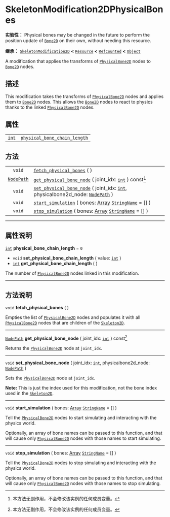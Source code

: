 <!-- ⚠ 请勿编辑本文件 ⚠ -->
<!-- 本文档使用脚本从 WeDot 引擎源码仓库生成。 -->
<!-- 生成脚本：https://github.com/WeDot-Engine/WeDot/tree/4.3/doc/tools/make_md.py； -->
<!-- 原文件：https://github.com/WeDot-Engine/WeDot/tree/4.3/doc/classes/SkeletonModification2DPhysicalBones.xml。 -->

<div id="_class_skeletonmodification2dphysicalbones"></div>

# SkeletonModification2DPhysicalBones

**实验性：** Physical bones may be changed in the future to perform the position update of [`Bone2D`](class_bone2d.md) on their own, without needing this resource.

**继承：** [`SkeletonModification2D`](class_skeletonmodification2d.md) **<** [`Resource`](class_resource.md) **<** [`RefCounted`](class_refcounted.md) **<** [`Object`](class_object.md)

A modification that applies the transforms of [`PhysicalBone2D`](class_physicalbone2d.md) nodes to [`Bone2D`](class_bone2d.md) nodes.

## 描述

This modification takes the transforms of [`PhysicalBone2D`](class_physicalbone2d.md) nodes and applies them to [`Bone2D`](class_bone2d.md) nodes. This allows the [`Bone2D`](class_bone2d.md) nodes to react to physics thanks to the linked [`PhysicalBone2D`](class_physicalbone2d.md) nodes.

## 属性

|||
|:-:|:--|
| [`int`](class_int.md) | [`physical_bone_chain_length`](class_skeletonmodification2dphysicalbones.md#class_skeletonmodification2dphysicalbones_property_physical_bone_chain_length) | ``0`` |

## 方法

|||
|:-:|:--|
| `void`                          | [`fetch_physical_bones`](class_skeletonmodification2dphysicalbones.md#class_skeletonmodification2dphysicalbones_method_fetch_physical_bones) ( )                                                                                            |
| [`NodePath`](class_nodepath.md) | [`get_physical_bone_node`](class_skeletonmodification2dphysicalbones.md#class_skeletonmodification2dphysicalbones_method_get_physical_bone_node) ( joint_idx: [`int`](class_int.md) ) const[^const]                                         |
| `void`                          | [`set_physical_bone_node`](class_skeletonmodification2dphysicalbones.md#class_skeletonmodification2dphysicalbones_method_set_physical_bone_node) ( joint_idx: [`int`](class_int.md), physicalbone2d_node: [`NodePath`](class_nodepath.md) ) |
| `void`                          | [`start_simulation`](class_skeletonmodification2dphysicalbones.md#class_skeletonmodification2dphysicalbones_method_start_simulation) ( bones: [Array](class_array.md) [`StringName`](class_stringname.md) = [] )                            |
| `void`                          | [`stop_simulation`](class_skeletonmodification2dphysicalbones.md#class_skeletonmodification2dphysicalbones_method_stop_simulation) ( bones: [Array](class_array.md) [`StringName`](class_stringname.md) = [] )                              |

<!-- rst-class:: classref-section-separator -->

---

## 属性说明

<div id="_class_skeletonmodification2dphysicalbones_property_physical_bone_chain_length"></div>

[`int`](class_int.md) **physical_bone_chain_length** = ``0`` <div id="class_skeletonmodification2dphysicalbones_property_physical_bone_chain_length"></div>

- `void` **set_physical_bone_chain_length** ( value: [`int`](class_int.md) )
- [`int`](class_int.md) **get_physical_bone_chain_length** ( )

The number of [`PhysicalBone2D`](class_physicalbone2d.md) nodes linked in this modification.

<!-- rst-class:: classref-section-separator -->

---

## 方法说明

<div id="_class_skeletonmodification2dphysicalbones_method_fetch_physical_bones"></div>

`void` **fetch_physical_bones** ( )<div id="class_skeletonmodification2dphysicalbones_method_fetch_physical_bones"></div>

Empties the list of [`PhysicalBone2D`](class_physicalbone2d.md) nodes and populates it with all [`PhysicalBone2D`](class_physicalbone2d.md) nodes that are children of the [`Skeleton2D`](class_skeleton2d.md).

<!-- rst-class:: classref-item-separator -->

---

<div id="_class_skeletonmodification2dphysicalbones_method_get_physical_bone_node"></div>

[`NodePath`](class_nodepath.md) **get_physical_bone_node** ( joint_idx: [`int`](class_int.md) ) const[^const]<div id="class_skeletonmodification2dphysicalbones_method_get_physical_bone_node"></div>

Returns the [`PhysicalBone2D`](class_physicalbone2d.md) node at `joint_idx`.

<!-- rst-class:: classref-item-separator -->

---

<div id="_class_skeletonmodification2dphysicalbones_method_set_physical_bone_node"></div>

`void` **set_physical_bone_node** ( joint_idx: [`int`](class_int.md), physicalbone2d_node: [`NodePath`](class_nodepath.md) )<div id="class_skeletonmodification2dphysicalbones_method_set_physical_bone_node"></div>

Sets the [`PhysicalBone2D`](class_physicalbone2d.md) node at `joint_idx`.

 **Note:** This is just the index used for this modification, not the bone index used in the [`Skeleton2D`](class_skeleton2d.md).

<!-- rst-class:: classref-item-separator -->

---

<div id="_class_skeletonmodification2dphysicalbones_method_start_simulation"></div>

`void` **start_simulation** ( bones: [Array](class_array.md) [`StringName`](class_stringname.md) = [] )<div id="class_skeletonmodification2dphysicalbones_method_start_simulation"></div>

Tell the [`PhysicalBone2D`](class_physicalbone2d.md) nodes to start simulating and interacting with the physics world.

Optionally, an array of bone names can be passed to this function, and that will cause only [`PhysicalBone2D`](class_physicalbone2d.md) nodes with those names to start simulating.

<!-- rst-class:: classref-item-separator -->

---

<div id="_class_skeletonmodification2dphysicalbones_method_stop_simulation"></div>

`void` **stop_simulation** ( bones: [Array](class_array.md) [`StringName`](class_stringname.md) = [] )<div id="class_skeletonmodification2dphysicalbones_method_stop_simulation"></div>

Tell the [`PhysicalBone2D`](class_physicalbone2d.md) nodes to stop simulating and interacting with the physics world.

Optionally, an array of bone names can be passed to this function, and that will cause only [`PhysicalBone2D`](class_physicalbone2d.md) nodes with those names to stop simulating.

[^virtual]: 本方法通常需要用户覆盖才能生效。
[^const]: 本方法无副作用，不会修改该实例的任何成员变量。
[^vararg]: 本方法除了能接受在此处描述的参数外，还能够继续接受任意数量的参数。
[^constructor]: 本方法用于构造某个类型。
[^static]: 调用本方法无需实例，可直接使用类名进行调用。
[^operator]: 本方法描述的是使用本类型作为左操作数的有效运算符。
[^bitfield]: 这个值是由下列位标志构成位掩码的整数。
[^void]: 无返回值。
